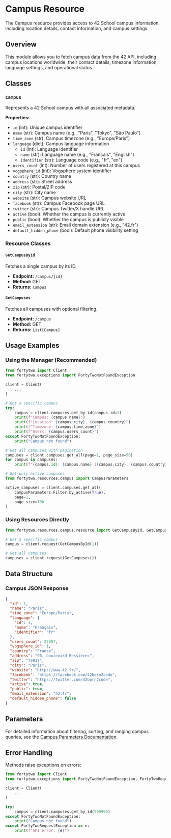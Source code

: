 # Campus Resource

The Campus resource provides access to 42 School campus information, including location details, contact information, and campus settings.

## Overview

This module allows you to fetch campus data from the 42 API, including campus locations worldwide, their contact details, timezone information, language settings, and operational status.

## Classes

### `Campus`
Represents a 42 School campus with all associated metadata.

**Properties:**
- `id` (int): Unique campus identifier
- `name` (str): Campus name (e.g., "Paris", "Tokyo", "São Paulo")
- `time_zone` (str): Campus timezone (e.g., "Europe/Paris")
- `language` (dict): Campus language information
  - `id` (int): Language identifier
  - `name` (str): Language name (e.g., "Français", "English")
  - `identifier` (str): Language code (e.g., "fr", "en")
- `users_count` (int): Number of users registered at this campus
- `vogsphere_id` (int): Vogsphere system identifier
- `country` (str): Country name
- `address` (str): Street address
- `zip` (str): Postal/ZIP code
- `city` (str): City name
- `website` (str): Campus website URL
- `facebook` (str): Campus Facebook page URL
- `twitter` (str): Campus Twitter/X handle URL
- `active` (bool): Whether the campus is currently active
- `public` (bool): Whether the campus is publicly visible
- `email_extension` (str): Email domain extension (e.g., "42.fr")
- `default_hidden_phone` (bool): Default phone visibility setting

### Resource Classes

#### `GetCampusById`
Fetches a single campus by its ID.
- **Endpoint:** `/campus/{id}`
- **Method:** GET
- **Returns:** `Campus`

#### `GetCampuses`
Fetches all campuses with optional filtering.
- **Endpoint:** `/campus`
- **Method:** GET
- **Returns:** `List[Campus]`

## Usage Examples

### Using the Manager (Recommended)

```python
from fortytwo import Client
from fortytwo.exceptions import FortyTwoNotFoundException

client = Client(
    ...
)

# Get a specific campus
try:
    campus = client.campuses.get_by_id(campus_id=1)
    print(f"Campus: {campus.name}")
    print(f"Location: {campus.city}, {campus.country}")
    print(f"Timezone: {campus.time_zone}")
    print(f"Users: {campus.users_count}")
except FortyTwoNotFoundException:
    print("Campus not found")

# Get all campuses with pagination
campuses = client.campuses.get_all(page=1, page_size=50)
for campus in campuses:
    print(f"{campus.id}: {campus.name} ({campus.city}, {campus.country})")

# Get only active campuses
from fortytwo.resources.campus import CampusParameters

active_campuses = client.campuses.get_all(
    CampusParameters.Filter.by_active(True),
    page=1,
    page_size=100
)
```

### Using Resources Directly

```python
from fortytwo.resources.campus.resource import GetCampusById, GetCampuses

# Get a specific campus
campus = client.request(GetCampusById(1))

# Get all campuses
campuses = client.request(GetCampuses())
```

## Data Structure

### Campus JSON Response
```json
{
  "id": 1,
  "name": "Paris",
  "time_zone": "Europe/Paris",
  "language": {
    "id": 1,
    "name": "Français",
    "identifier": "fr"
  },
  "users_count": 22997,
  "vogsphere_id": 1,
  "country": "France",
  "address": "96, boulevard Bessières",
  "zip": "75017",
  "city": "Paris",
  "website": "http://www.42.fr/",
  "facebook": "https://facebook.com/42born2code",
  "twitter": "https://twitter.com/42born2code",
  "active": true,
  "public": true,
  "email_extension": "42.fr",
  "default_hidden_phone": false
}
```

## Parameters

For detailed information about filtering, sorting, and ranging campus queries, see the [Campus Parameters Documentation](parameter/README.md).

## Error Handling

Methods raise exceptions on errors:

```python
from fortytwo import Client
from fortytwo.exceptions import FortyTwoNotFoundException, FortyTwoRequestException

client = Client(
    ...
)

try:
    campus = client.campuses.get_by_id(999999)
except FortyTwoNotFoundException:
    print("Campus not found")
except FortyTwoRequestException as e:
    print(f"API error: {e}")
```

